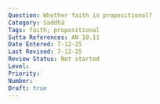```yaml
---
Question: Whether faith is propositional?
Category: Saddhā    
Tags: faith; propositional
Sutta References: AN 10.11
Date Entered: 7-12-25
Last Revised: 7-12-25
Review Status: Not started
Level: 
Priority: 
Number: 
Draft: true
---
```

